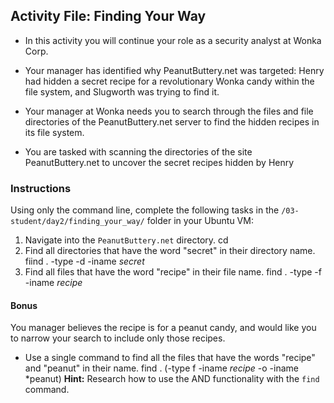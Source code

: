 ## Activity File: Finding Your Way 
 
- In this activity you will continue your role as a security analyst at Wonka Corp.

- Your manager has identified why PeanutButtery.net was targeted: Henry had hidden a secret recipe for a revolutionary Wonka candy within the file system, and Slugworth was trying to find it.

- Your manager at Wonka needs you to search through the files and file directories of the PeanutButtery.net server to find the hidden recipes in its file system.

- You are tasked with scanning the directories of the site PeanutButtery.net to uncover the secret recipes hidden by Henry

### Instructions

Using only the command line, complete the following tasks in the `/03-student/day2/finding_your_way/` folder in your Ubuntu VM:

1. Navigate into the `PeanutButtery.net` directory.
   cd 
2. Find all directories that have the word "secret" in their directory name.
    fiind  . -type -d -iname *secret*
3. Find all files that have the word "recipe" in their file name. 
    find . -type -f -iname *recipe*
#### Bonus

 You manager believes the recipe is for a peanut candy, and would like you to narrow your search to include only those recipes.
 - Use a single command to find all the files that have the words "recipe" and "peanut" in their name.
find . \(-type f -iname *recipe* -o -iname *peanut\) 
 **Hint:** Research how to use the AND functionality with the `find` command.
  

